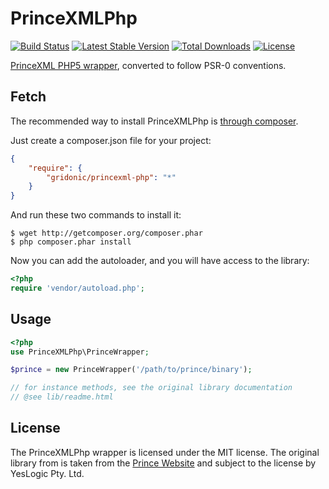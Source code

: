 PrinceXMLPhp
============

[![Build Status](https://api.travis-ci.org/gridonic/PrinceXMLPhp.svg?branch=master)](https://travis-ci.org/gridonic/PrinceXMLPhp) [![Latest Stable Version](https://poser.pugx.org/gridonic/princexml-php/v/stable.svg)](https://packagist.org/packages/gridonic/princexml-php) [![Total Downloads](https://poser.pugx.org/gridonic/princexml-php/downloads.svg)](https://packagist.org/packages/gridonic/princexml-php) [![License](https://poser.pugx.org/gridonic/princexml-php/license.svg)](https://packagist.org/packages/gridonic/princexml-php)

[PrinceXML PHP5 wrapper](http://www.princexml.com/download/wrappers), converted to follow PSR-0 conventions.

Fetch
-----

The recommended way to install PrinceXMLPhp is [through composer](http://packagist.org).

Just create a composer.json file for your project:

```JSON
{
    "require": {
        "gridonic/princexml-php": "*"
    }
}
```

And run these two commands to install it:

    $ wget http://getcomposer.org/composer.phar
    $ php composer.phar install

Now you can add the autoloader, and you will have access to the library:

```php
<?php
require 'vendor/autoload.php';
```

Usage
-----

```php
<?php
use PrinceXMLPhp\PrinceWrapper;

$prince = new PrinceWrapper('/path/to/prince/binary');

// for instance methods, see the original library documentation
// @see lib/readme.html
```

License
-------

The PrinceXMLPhp wrapper is licensed under the MIT license. The original library from is
taken from the [Prince Website](http://www.princexml.com/download/wrappers/) and subject to the license by YesLogic Pty. Ltd.